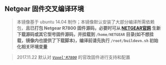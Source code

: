 ## Netgear 固件交叉编译环境

> 本镜像基于 ubuntu 14.04 制作；本镜像默认安装了大部分编译所需依赖包，**且已打包 Netgear R7800 固件源码，必要时可从 [NETGEAR官网](https://kb.netgear.com/2649/NETGEAR-Open-Source-Code-for-Programmers-GPL) 生新下载源码或其它型号固件源码，并挂载到 `/home/NETGEAR` 目录(如不想挂载，镜像内也提供了下载脚本)，编译前请先执行 `/root/buildevn.sh` 初始化相关环境变量**

> 2017.11.22 默认对 [*`Voxel'R7800`*](https://github.com/SVoxel/R7800) 的官改固件进行支持和配置
